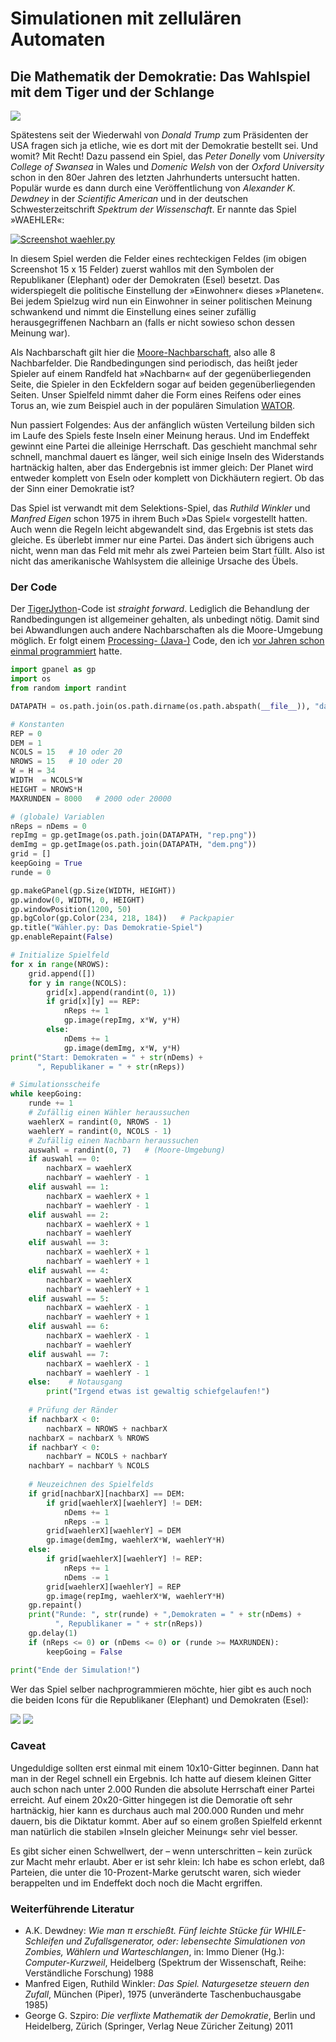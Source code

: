 # Simulationen mit zellulären Automaten


## Die Mathematik der Demokratie: Das Wahlspiel mit dem Tiger und der Schlange

[![](images/waehler-b.jpg)](https://www.flickr.com/photos/schockwellenreiter/54613406114/)

Spätestens seit der Wiederwahl von *Donald Trump* zum Präsidenten der USA fragen sich ja etliche, wie es dort mit der Demokratie bestellt sei. Und womit? Mit Recht! Dazu passend ein Spiel, das *Peter Donelly* vom *University College of Swansea* in Wales und *Domenic Welsh* von der *Oxford University* schon in den 80er Jahren des letzten Jahrhunderts untersucht hatten. Populär wurde es dann durch eine Veröffentlichung von *Alexander K. Dewdney* in der *Scientific American* und in der deutschen Schwesterzeitschrift *Spektrum der Wissenschaft*. Er nannte das Spiel »WAEHLER«:

[![Screenshot waehler.py](images/wahler-o.jpg)](https://www.flickr.com/photos/schockwellenreiter/54609195500/)

In diesem Spiel werden die Felder eines rechteckigen Feldes (im obigen Screenshot 15 x 15 Felder) zuerst wahllos mit den Symbolen der Republikaner (Elephant) oder der Demokraten (Esel) besetzt. Das widerspiegelt die politische Einstellung der »Einwohner« dieses »Planeten«. Bei jedem Spielzug wird nun ein Einwohner in seiner politischen Meinung schwankend und nimmt die Einstellung eines seiner zufällig herausgegriffenen Nachbarn an (falls er nicht sowieso schon dessen Meinung war).

Als Nachbarschaft gilt hier die [Moore-Nachbarschaft](http://cognitiones.kantel-chaos-team.de/programmierung/softcomputing/moorenb.html), also alle 8 Nachbarfelder. Die Randbedingungen sind periodisch, das heißt jeder Spieler auf einem Randfeld hat »Nachbarn« auf der gegenüberliegenden Seite, die Spieler in den Eckfeldern sogar auf beiden gegenüberliegenden Seiten. Unser Spielfeld nimmt daher die Form eines Reifens oder eines Torus an, wie zum Beispiel auch in der populären Simulation [WATOR](https://de.wikipedia.org/wiki/Wator).

Nun passiert Folgendes: Aus der anfänglich wüsten Verteilung bilden sich im Laufe des Spiels feste Inseln einer Meinung heraus. Und im Endeffekt gewinnt eine Partei die alleinige Herrschaft. Das geschieht manchmal sehr schnell, manchmal dauert es länger, weil sich einige Inseln des Widerstands hartnäckig halten, aber das Endergebnis ist immer gleich: Der Planet wird entweder komplett von Eseln oder komplett von Dickhäutern regiert. Ob das der Sinn einer Demokratie ist?

Das Spiel ist verwandt mit dem Selektions-Spiel, das *Ruthild Winkler* und *Manfred Eigen* schon 1975 in ihrem Buch »Das Spiel« vorgestellt hatten. Auch wenn die Regeln leicht abgewandelt sind, das Ergebnis ist stets das gleiche. Es überlebt immer nur eine Partei. Das ändert sich übrigens auch nicht, wenn man das Feld mit mehr als zwei Parteien beim Start füllt. Also ist nicht das amerikanische Wahlsystem die alleinige Ursache des Übels.

### Der Code

Der [TigerJython](http://cognitiones.kantel-chaos-team.de/programmierung/python/tigerjython.html)-Code ist *straight forward*. Lediglich die Behandlung der Randbedingungen ist allgemeiner gehalten, als unbedingt nötig. Damit sind bei Abwandlungen auch andere Nachbarschaften als die Moore-Umgebung möglich. Er folgt einem [Processing- (Java-)](http://cognitiones.kantel-chaos-team.de/programmierung/creativecoding/processing/processing.html) Code, den ich [vor Jahren schon einmal programmiert](http://cognitiones.kantel-chaos-team.de/programmierung/creativecoding/processing/demokratiespiel.html) hatte.

~~~py title="waehler.py" linenums="1"
import gpanel as gp
import os
from random import randint

DATAPATH = os.path.join(os.path.dirname(os.path.abspath(__file__)), "data")

# Konstanten
REP = 0
DEM = 1
NCOLS = 15   # 10 oder 20
NROWS = 15   # 10 oder 20
W = H = 34
WIDTH  = NCOLS*W
HEIGHT = NROWS*H
MAXRUNDEN = 8000   # 2000 oder 20000

# (globale) Variablen
nReps = nDems = 0
repImg = gp.getImage(os.path.join(DATAPATH, "rep.png"))
demImg = gp.getImage(os.path.join(DATAPATH, "dem.png"))
grid = []
keepGoing = True
runde = 0

gp.makeGPanel(gp.Size(WIDTH, HEIGHT))
gp.window(0, WIDTH, 0, HEIGHT)
gp.windowPosition(1200, 50)
gp.bgColor(gp.Color(234, 218, 184))   # Packpapier
gp.title("Wähler.py: Das Demokratie-Spiel")
gp.enableRepaint(False)

# Initialize Spielfeld
for x in range(NROWS):
    grid.append([])
    for y in range(NCOLS):
        grid[x].append(randint(0, 1))
        if grid[x][y] == REP:
            nReps += 1
            gp.image(repImg, x*W, y*H)
        else:
            nDems += 1
            gp.image(demImg, x*W, y*H)
print("Start: Demokraten = " + str(nDems) +
      ", Republikaner = " + str(nReps))

# Simulationsscheife
while keepGoing:
    runde += 1
    # Zufällig einen Wähler heraussuchen
    waehlerX = randint(0, NROWS - 1)
    waehlerY = randint(0, NCOLS - 1)
    # Zufällig einen Nachbarn heraussuchen 
    auswahl = randint(0, 7)   # (Moore-Umgebung)
    if auswahl == 0:
        nachbarX = waehlerX
        nachbarY = waehlerY - 1
    elif auswahl == 1:
        nachbarX = waehlerX + 1
        nachbarY = waehlerY - 1
    elif auswahl == 2:
        nachbarX = waehlerX + 1
        nachbarY = waehlerY
    elif auswahl == 3:
        nachbarX = waehlerX + 1
        nachbarY = waehlerY + 1
    elif auswahl == 4:
        nachbarX = waehlerX
        nachbarY = waehlerY + 1
    elif auswahl == 5:
        nachbarX = waehlerX - 1
        nachbarY = waehlerY + 1
    elif auswahl == 6:
        nachbarX = waehlerX - 1
        nachbarY = waehlerY
    elif auswahl == 7:
        nachbarX = waehlerX - 1
        nachbarY = waehlerY - 1
    else:    # Notausgang
        print("Irgend etwas ist gewaltig schiefgelaufen!")
        
    # Prüfung der Ränder
    if nachbarX < 0:
        nachbarX = NROWS + nachbarX
    nachbarX = nachbarX % NROWS
    if nachbarY < 0:
        nachbarY = NCOLS + nachbarY
    nachbarY = nachbarY % NCOLS
    
    # Neuzeichnen des Spielfelds
    if grid[nachbarX][nachbarX] == DEM:
        if grid[waehlerX][waehlerY] != DEM:
            nDems += 1
            nReps -= 1
        grid[waehlerX][waehlerY] = DEM
        gp.image(demImg, waehlerX*W, waehlerY*H)
    else:
        if grid[waehlerX][waehlerY] != REP:
            nReps += 1
            nDems -= 1
        grid[waehlerX][waehlerY] = REP
        gp.image(repImg, waehlerX*W, waehlerY*H)
    gp.repaint()
    print("Runde: ", str(runde) + ",Demokraten = " + str(nDems) +
          ", Republikaner = " + str(nReps))
    gp.delay(1)
    if (nReps <= 0) or (nDems <= 0) or (runde >= MAXRUNDEN):        
        keepGoing = False

print("Ende der Simulation!")
~~~

Wer das Spiel selber nachprogrammieren möchte, hier gibt es auch noch die beiden Icons für die Republikaner (Elephant) und Demokraten (Esel):

![](images/rep.png)&nbsp;![](images/dem.png)

### Caveat

Ungeduldige sollten erst einmal mit einem 10x10-Gitter beginnen. Dann hat man in der Regel schnell ein Ergebnis. Ich hatte auf diesem kleinen Gitter auch schon nach unter 2.000 Runden die absolute Herrschaft einer Partei erreicht. Auf einem 20x20-Gitter hingegen ist die Demoratie oft sehr hartnäckig, hier kann es durchaus auch mal 200.000 Runden und mehr dauern, bis die Diktatur kommt. Aber auf so einem großen Spielfeld erkennt man natürlich die stabilen »Inseln gleicher Meinung« sehr viel besser.

Es gibt sicher einen Schwellwert, der – wenn unterschritten – kein zurück zur Macht mehr erlaubt. Aber er ist sehr klein: Ich habe es schon erlebt, daß Parteien, die unter die 10-Prozent-Marke gerutscht waren, sich wieder berappelten und im Endeffekt doch noch die Macht ergriffen.

### Weiterführende Literatur

- A.K. Dewdney: *Wie man π erschießt. Fünf leichte Stücke für WHILE-Schleifen und Zufallsgenerator, oder: lebensechte Simulationen von Zombies, Wählern und Warteschlangen*, in: Immo Diener (Hg.): *Computer-Kurzweil*, Heidelberg (Spektrum der Wissenschaft, Reihe: Verständliche Forschung) 1988
- Manfred Eigen, Ruthild Winkler: *Das Spiel. Naturgesetze steuern den Zufall*, München (Piper), 1975 (unveränderte Taschenbuchausgabe 1985)
- George G. Szpiro: *Die verflixte Mathematik der Demokratie*, Berlin und Heidelberg, Zürich (Springer, Verlag Neue Züricher Zeitung) 2011

